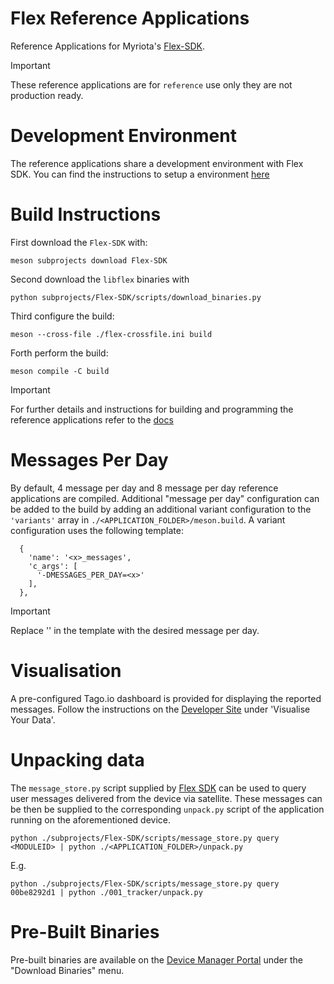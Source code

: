 # Flex Reference Applications

Reference Applications for Myriota's [Flex-SDK](https://github.com/Myriota/Flex-SDK).

> [!IMPORTANT]
> These reference applications are for `reference` use only they are not
> production ready.

# Development Environment

The reference applications share a development environment with Flex SDK. You
can find the instructions to setup a environment [here](https://flex-docs.myriota.com/)

# Build Instructions

First download the `Flex-SDK` with:
```shell
meson subprojects download Flex-SDK
```

Second download the `libflex` binaries with
```shell
python subprojects/Flex-SDK/scripts/download_binaries.py
```

Third configure the build:
```shell
meson --cross-file ./flex-crossfile.ini build
```

Forth perform the build:
```shell
meson compile -C build
```

> [!IMPORTANT]
> For further details and instructions for building and programming
> the reference applications refer to the
> [docs](https://flex-docs.myriota.com/)

# Messages Per Day

By default, 4 message per day and 8 message per day reference applications are
compiled. Additional "message per day" configuration can be added to the build
by adding an additional variant configuration to the `'variants'` array in
`./<APPLICATION_FOLDER>/meson.build`. A variant configuration uses the
following template:

```
  {
    'name': '<x>_messages',
    'c_args': [
      '-DMESSAGES_PER_DAY=<x>'
    ],
  },
```

> [!IMPORTANT]
> Replace '<x>' in the template with the desired message per day.

# Visualisation

A pre-configured Tago.io dashboard is provided for displaying the reported
messages. Follow the instructions on the [Developer Site](support.myriota.com)
under 'Visualise Your Data'.

# Unpacking data

The `message_store.py` script supplied by
[Flex SDK](https://github.com/Myriota/Flex-SDK) can be used to query user
messages delivered from the device via satellite. These messages can be then be
supplied to the corresponding `unpack.py` script of the application running
on the aforementioned device.

```shell
python ./subprojects/Flex-SDK/scripts/message_store.py query <MODULEID> | python ./<APPLICATION_FOLDER>/unpack.py
```

E.g.

```shell
python ./subprojects/Flex-SDK/scripts/message_store.py query 00be8292d1 | python ./001_tracker/unpack.py
```

# Pre-Built Binaries

Pre-built binaries are available on the
[Device Manager Portal](https://devicemanager.myriota.com/binaries) under the
"Download Binaries" menu.

